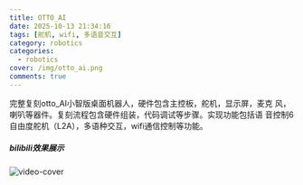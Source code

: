 ```yaml
---
title: OTTO_AI
date: 2025-10-13 21:34:16
tags: [舵机, wifi, 多语音交互]
category: robotics
categories:
  - robotics
cover: /img/otto_ai.png
comments: true
---
```


完整复刻otto_AI小智版桌面机器人，硬件包含主控板，舵机，显示屏，麦克
风，喇叭等器件。复刻流程包含硬件组装，代码调试等步骤。实现功能包括语
音控制6自由度舵机（L2A），多语种交互，wifi通信控制等功能。


<div class="row">
  <div class="col-lg-12"><!-- title -->
    <h5 class="trm-mb-40 trm-mt-20 trm-title-with-divider">bilibili效果展示<span data-number="05"></span></h5>
  </div>
  <div class="col-lg-12"><!-- video -->
    <div class="trm-video trm-scroll-animation">
      <div class="trm-video-content trm-overlay"><img src="/img/otto_ai.png" alt="video-cover">
        <div class="trm-button-puls"></div>
        <a href="https://www.bilibili.com/video/BV16UWqzmEgn/" class="trm-play-button" target="_blank"><i class="fas fa-play"></i></a></div>
    </div>
    <!-- video end --></div>
</div>

<script src="https://cdn.jsdelivr.net/npm/twikoo@1.6.38/dist/twikoo.all.min.js"></script>
<script>twikoo.init({el: '#twikoo',envId: 'https://comment.jinhongcai.work'})</script>

